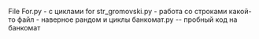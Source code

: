 File For.py - с циклами for
str_gromovski.py - работа со строками
какой-то файл - наверное рандом и циклы
банкомат.py -- пробный код на банкомат
